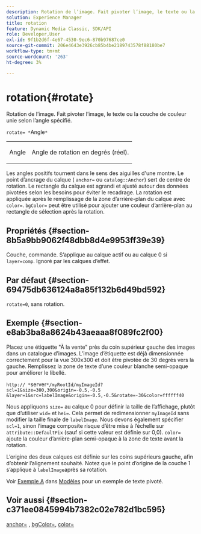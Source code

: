 ```yaml
---
description: Rotation de l’image. Fait pivoter l’image, le texte ou la couche de couleur unie selon l’angle spécifié.
solution: Experience Manager
title: rotation
feature: Dynamic Media Classic, SDK/API
role: Developer,User
exl-id: 9f1b2d6f-4e67-4530-9ec6-870b97687ce0
source-git-commit: 206e4643e3926cb85b4be2189743578f88180be7
workflow-type: tm+mt
source-wordcount: '263'
ht-degree: 3%

---
```


# rotation{#rotate}

Rotation de l’image. Fait pivoter l’image, le texte ou la couche de couleur unie selon l’angle spécifié.

`rotate= *`Angle`*`

<table id="simpletable_5531ED4C2099411DB404657E12B05314"> 
 <tr class="strow"> 
  <td class="stentry"> <p><span class="varname"> Angle</span> </p> </td> 
  <td class="stentry"> <p>Angle de rotation en degrés (réel). </p></td> 
 </tr> 
</table>

Les angles positifs tournent dans le sens des aiguilles d&#39;une montre. Le point d’ancrage du calque ( `anchor=` ou `catalog::Anchor`) sert de centre de rotation. Le rectangle du calque est agrandi et ajusté autour des données pivotées selon les besoins pour éviter le recadrage. La rotation est appliquée après le remplissage de la zone d’arrière-plan du calque avec `color=`. `bgColor=` peut être utilisé pour ajouter une couleur d’arrière-plan au rectangle de sélection après la rotation.

## Propriétés {#section-8b5a9bb9062f48dbb8d4e9953ff39e39}

Couche, commande. S’applique au calque actif ou au calque 0 si `layer=comp`. Ignoré par les calques d’effet.

## Par défaut {#section-69475db636124a8a85f132b6d49bd592}

`rotate=0`, sans rotation.

## Exemple {#section-e8ab3ba8a8624b43aeaaa8f089fc2f00}

Placez une étiquette &quot;À la vente&quot; près du coin supérieur gauche des images dans un catalogue d’images. L’image d’étiquette est déjà dimensionnée correctement pour la vue 300x300 et doit être pivotée de 30 degrés vers la gauche. Remplissez la zone de texte d’une couleur blanche semi-opaque pour améliorer le libellé.

`http:// *`server`*/myRootId/myImageId?scl=1&size=300,300&origin=-0.5,-0.5 &layer=1&src=labelImage&origin=-0.5,-0.5&rotate=-30&color=ffffff40`

Nous appliquons `size=` au calque 0 pour définir la taille de l’affichage, plutôt que d’utiliser `wid=` et `hei=`. Cela permet de redimensionner `myImageId` sans modifier la taille finale de `labelImage`. Nous devons également spécifier `scl=1`, sinon l’image composite risque d’être mise à l’échelle sur `attribute::DefaultPix` (sauf si cette valeur est définie sur 0,0). `color=` ajoute la couleur d’arrière-plan semi-opaque à la zone de texte avant la rotation.

L’origine des deux calques est définie sur les coins supérieurs gauche, afin d’obtenir l’alignement souhaité. Notez que le point d’origine de la couche 1 s’applique à `labelImage`après sa rotation.

Voir [Exemple A](../../../../../is-api/http-ref/image-serving-api-ref/c-http-protocol-reference/c-templates/r-example-a.md#reference-c78ea82e8a1646738e764fa6685dfbac) dans [Modèles](../../../../../is-api/http-ref/image-serving-api-ref/c-http-protocol-reference/c-templates/c-templates.md#concept-3cd2d2adae0e41b2979b9640244d4d3e) pour un exemple de texte pivoté.

## Voir aussi {#section-c371ee0845994b7382c02e782d1bc595}

[anchor=](../../../../../is-api/http-ref/image-serving-api-ref/c-http-protocol-reference/c-command-reference/r-anchor.md#reference-6661e548ab284b82828d8d94c8ddeb7c) ,  [bgColor=](../../../../../is-api/http-ref/image-serving-api-ref/c-http-protocol-reference/c-command-reference/r-bgcolor.md#reference-441371ba4ef54fe781887c5ae448f6ab),  [color=](/help/aem-is-ir-api/is-api/http-ref/image-serving-api-ref/c-http-protocol-reference/c-data-types/r-is-http-color.md)
